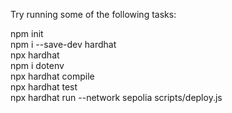 Try running some of the following tasks:

npm init  
npm i --save-dev hardhat  
npx hardhat  
npm i dotenv  
npx hardhat compile  
npx hardhat test  
npx hardhat run --network sepolia scripts/deploy.js
